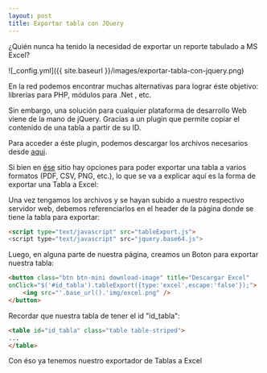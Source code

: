 ```yaml
---
layout: post
title: Exportar tabla con JQuery
---
```


¿Quién nunca ha tenido la necesidad de exportar un reporte tabulado a MS Excel?

![_config.yml]({{ site.baseurl }}/images/exportar-tabla-con-jquery.png)

En la red podemos encontrar muchas alternativas para lograr éste objetivo: librerías para PHP, módulos para .Net , etc. 

Sin embargo, una solución para cualquier plataforma de desarrollo Web viene de la mano de jQuery. Gracias a un plugin que permite copiar el contenido de una tabla a partir de su ID.

Para acceder a éste plugin, podemos descargar los archivos necesarios desde [aqui](http://kayalshri.github.io/tableExport.jquery.plugin/).

Si bien en [ése](http://kayalshri.github.io/tableExport.jquery.plugin/) sitio hay opciones para poder exportar una tabla a varios formatos (PDF, CSV, PNG, etc.), lo que se va a explicar aquí es la forma de exportar una Tabla a Excel:

Una vez tengamos los archivos y se hayan subido a nuestro respectivo servidor web, debemos referenciarlos en el header de la página donde se tiene la tabla para exportar:

~~~html
<script type="text/javascript" src="tableExport.js">
<script type="text/javascript" src="jquery.base64.js">
~~~

Luego, en alguna parte de nuestra página, creamos un Boton para exportar nuestra tabla:

~~~html
<button class="btn btn-mini download-image" title="Descargar Excel" 
onClick="$('#id_tabla').tableExport({type:'excel',escape:'false'});">
    <img src="'.base_url().'img/excel.png" />
</button>
~~~

Recordar que nuestra tabla de tener el id "id_tabla":

~~~html
<table id="id_tabla" class="table table-striped">
...
</table>
~~~

Con éso ya tenemos nuestro exportador de Tablas a Excel